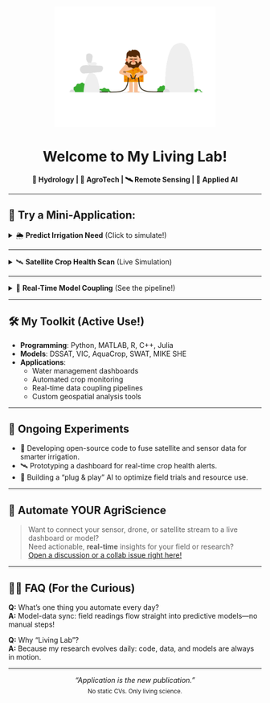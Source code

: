 <p align="center">
  <img src="zzz.gif" width="320" alt="Animated character" />
</p>

<h1 align="center">Welcome to My Living Lab!</h1>
<p align="center">
  <b>🚀 Hydrology | 🌱 AgroTech | 🛰️ Remote Sensing | 🤖 Applied AI</b>
</p>

---

## 🧩 Try a Mini-Application:

<details>
  <summary>🌦️ <b>Predict Irrigation Need</b> (Click to simulate!)</summary>
  <blockquote>
    <b>Today's Data:</b> <br>
    Soil Moisture: <code>0.32 m³/m³</code> <br>
    Rain Forecast: <code>8 mm</code> <br>
    Crop: <code>Durum Wheat</code>
    <br><br>
    <b>AI Suggests:</b>
    <ul>
      <li>No irrigation needed 🚫💧</li>
      <li>Next check: <strong>in 48 hours</strong></li>
      <li>Why? Soil moisture is above the stress threshold. Let nature do its thing!</li>
    </ul>
    <sub>Model: DSSAT + real weather API (simulated)</sub>
  </blockquote>
</details>

---

<details>
  <summary>🛰️ <b>Satellite Crop Health Scan</b> (Live Simulation)</summary>
  <blockquote>
    <b>Field: S-42 Lat 41.12N, Lon 16.87E</b><br>
    <b>Last Sentinel-2 NDVI:</b> <code>0.74</code> (Healthy!)<br>
    <b>Detection:</b> <span style="color:green">No stress</span><br>
    <b>Action:</b> Keep monitoring. Next scan in 3 days.
    <br><br>
    <sub>Powered by: Custom Python + ESA Copernicus data pipelines</sub>
  </blockquote>
</details>

---

<details>
  <summary>🤖 <b>Real-Time Model Coupling</b> (See the pipeline!)</summary>
  <blockquote>
    <b>Workflow:</b>
    <ol>
      <li>☁️ 1. Pull latest weather from OpenWeather API</li>
      <li>🌱 2. Update crop growth in DSSAT</li>
      <li>💧 3. Update soil hydrology in VIC model</li>
      <li>🔗 4. Sync outputs. Check for water stress.</li>
    </ol>
    <b>Status:</b> <span style="color:blue">All models synced</span> ✔️
    <br>
    <sub>Stack: Python, R, MATLAB, C++</sub>
  </blockquote>
</details>

---

## 🛠️ My Toolkit (Active Use!)

- **Programming**: Python, MATLAB, R, C++, Julia
- **Models**: DSSAT, VIC, AquaCrop, SWAT, MIKE SHE
- **Applications**: 
  - Water management dashboards
  - Automated crop monitoring
  - Real-time data coupling pipelines
  - Custom geospatial analysis tools

---

## 🧠 Ongoing Experiments

- 🌾 Developing open-source code to fuse satellite and sensor data for smarter irrigation.
- 🛰️ Prototyping a dashboard for real-time crop health alerts.
- 🤖 Building a “plug & play” AI to optimize field trials and resource use.

---

## 🦾 Automate YOUR AgriScience

> Want to connect your sensor, drone, or satellite stream to a live dashboard or model?  
> Need actionable, **real-time** insights for your field or research?  
> [Open a discussion or a collab issue right here!](https://github.com/SIADSiM/SIADSiM/discussions)

---

## 👨‍🔬 FAQ (For the Curious)

**Q:** What’s one thing you automate every day?  
**A:** Model-data sync: field readings flow straight into predictive models—no manual steps!

**Q:** Why “Living Lab”?  
**A:** Because my research evolves daily: code, data, and models are always in motion.

---

<p align="center">
  <em>“Application is the new publication.”</em> <br>
  <sub>No static CVs. Only living science.</sub>
</p>
